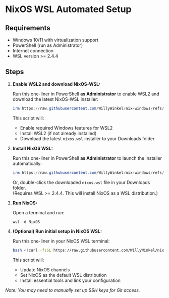 # NixOS WSL Automated Setup

## Requirements

- Windows 10/11 with virtualization support
- PowerShell (run as Administrator)
- Internet connection
- WSL version >= 2.4.4

## Steps

1. **Enable WSL2 and download NixOS-WSL:**

   Run this one-liner in PowerShell **as Administrator** to enable WSL2 and download the latest NixOS-WSL installer:
   ```powershell
   irm https://raw.githubusercontent.com/WillyWinkel/nix-windows/refs/heads/main/01-prepare-wsl.ps1 | iex
   ```
   This script will:
   - Enable required Windows features for WSL2
   - Install WSL2 (if not already installed)
   - Download the latest `nixos.wsl` installer to your Downloads folder

2. **Install NixOS WSL:**

   Run this one-liner in PowerShell **as Administrator** to launch the installer automatically:
   ```powershell
   irm https://raw.githubusercontent.com/WillyWinkel/nix-windows/refs/heads/main/02-import-nixos.ps1 | iex
   ```
   Or, double-click the downloaded `nixos.wsl` file in your Downloads folder.  
   (Requires WSL >= 2.4.4. This will install NixOS as a WSL distribution.)

3. **Run NixOS:**

   Open a terminal and run:
   ```powershell
   wsl -d NixOS
   ```

4. **(Optional) Run initial setup in NixOS WSL:**

   Run this one-liner in your NixOS WSL terminal:
   ```bash
   bash <(curl -fsSL https://raw.githubusercontent.com/WillyWinkel/nix-windows/refs/heads/main/03-nixos-initial-setup.sh)
   ```
   This script will:
   - Update NixOS channels
   - Set NixOS as the default WSL distribution
   - Install essential tools and link your configuration

_Note: You may need to manually set up SSH keys for Git access._
